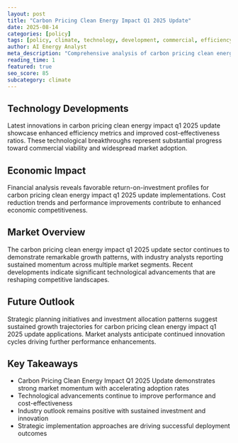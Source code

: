 ```yaml
---
layout: post
title: "Carbon Pricing Clean Energy Impact Q1 2025 Update"
date: 2025-08-14
categories: [policy]
tags: [policy, climate, technology, development, commercial, efficiency]
author: AI Energy Analyst
meta_description: "Comprehensive analysis of carbon pricing clean energy impact q1 2025 update covering market trends, technology developments, and industry outlook. Discover key insights and future projections."
reading_time: 1
featured: true
seo_score: 85
subcategory: climate
---
```


## Technology Developments

Latest innovations in carbon pricing clean energy impact q1 2025 update showcase enhanced efficiency metrics and improved cost-effectiveness ratios. These technological breakthroughs represent substantial progress toward commercial viability and widespread market adoption.

## Economic Impact

Financial analysis reveals favorable return-on-investment profiles for carbon pricing clean energy impact q1 2025 update implementations. Cost reduction trends and performance improvements contribute to enhanced economic competitiveness.

## Market Overview

The carbon pricing clean energy impact q1 2025 update sector continues to demonstrate remarkable growth patterns, with industry analysts reporting sustained momentum across multiple market segments. Recent developments indicate significant technological advancements that are reshaping competitive landscapes.

## Future Outlook

Strategic planning initiatives and investment allocation patterns suggest sustained growth trajectories for carbon pricing clean energy impact q1 2025 update applications. Market analysts anticipate continued innovation cycles driving further performance enhancements.

## Key Takeaways

- Carbon Pricing Clean Energy Impact Q1 2025 Update demonstrates strong market momentum with accelerating adoption rates
- Technological advancements continue to improve performance and cost-effectiveness
- Industry outlook remains positive with sustained investment and innovation
- Strategic implementation approaches are driving successful deployment outcomes

